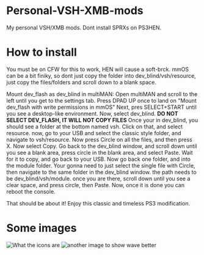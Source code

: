 # Personal-VSH-XMB-mods
My personal VSH/XMB mods. Dont install SPRXs on PS3HEN.

# How to install

You must be on CFW for this to work, HEN will cause a soft-brck.
mmOS can be a bit finiky, so dont just copy the folder into 
dev_blind/vsh/resource, just copy the files/folders and scroll down 
to a blank space.




Mount dev_flash as dev_blind in multiMAN: Open multiMAN and scroll to the left 
until you get to the settings tab. 
Press DPAD UP once to land on "Mount dev_flash with write permissions in mmOS"
Next, pres SELECT+START until you see a desktop-like environment. 
Now, select dev_blind. **DO NOT SELECT DEV_FLASH, IT WILL NOT COPY FILES**
Once your in dev_blind, you should see a folder at the bottom named vsh.
Click on that, and select resource. now, go to your USB and select the classic style
folder, and navigate to vsh/resource. Now press Circle on all the files, and then 
press X. Now select Copy. Go back to the dev_blind window, and scroll down until you
see a blank area, press circle in the blank area, and select Paste. Wait for it
to copy, and go back to your USB. Now go back one folder, and into the module folder.
Your gonna need to just select the single file with Circle, then navigate to the same 
folder in the dev_blind window. the path needs to be dev_blind/vsh/module. once you
are there, scroll down until you see a clear space, and press circle, then Paste.
Now, once it is done you can reboot the console.

That should be about it! 
Enjoy this classic and timeless PS3 modification.

# Some images
![What the icons are](https://user-images.githubusercontent.com/94473358/203655219-572037b0-4f14-414c-93e5-f4b1f60d2b24.jpg)
![another image to show wave better](https://user-images.githubusercontent.com/94473358/203655221-5ef055dc-e8c7-4e8f-b42d-11113c7ebb1e.jpg)
